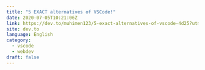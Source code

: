 ```yaml
---
title: "5 EXACT alternatives of VSCode!"
date: 2020-07-05T10:21:06Z
link: https://dev.to/muhimen123/5-exact-alternatives-of-vscode-4d25?utm_medium=RSS&utm_source=news.12bit.vn
site: dev.to
language: English
category:
  - vscode
  - webdev
draft: false
---
```

